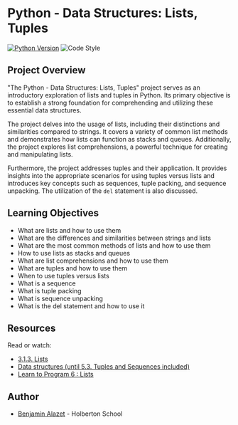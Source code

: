 # Python - Data Structures: Lists, Tuples

[![Python Version](https://img.shields.io/badge/python-3.10-blue.svg)](https://www.python.org/downloads/release/python-380/)
![Code Style](https://img.shields.io/badge/code%20style-PEP8-brightgreen.svg)

## Project Overview

"The Python - Data Structures: Lists, Tuples" project serves as an introductory exploration of lists and tuples in Python. Its primary objective is to establish a strong foundation for comprehending and utilizing these essential data structures.

The project delves into the usage of lists, including their distinctions and similarities compared to strings. It covers a variety of common list methods and demonstrates how lists can function as stacks and queues. Additionally, the project explores list comprehensions, a powerful technique for creating and manipulating lists.

Furthermore, the project addresses tuples and their application. It provides insights into the appropriate scenarios for using tuples versus lists and introduces key concepts such as sequences, tuple packing, and sequence unpacking. The utilization of the `del` statement is also discussed.

## Learning Objectives

- What are lists and how to use them
- What are the differences and similarities between strings and lists
- What are the most common methods of lists and how to use them
- How to use lists as stacks and queues
- What are list comprehensions and how to use them
- What are tuples and how to use them
- When to use tuples versus lists
- What is a sequence
- What is tuple packing
- What is sequence unpacking
- What is the del statement and how to use it

## Resources

Read or watch:

-  [3.1.3. Lists](https://docs.python.org/3/tutorial/introduction.html#lists)
- [Data structures (until 5.3. Tuples and Sequences included)](https://docs.python.org/3/tutorial/datastructures.html)
- [Learn to Program 6 : Lists](https://www.youtube.com/watch?v=1Lfv5tUGsn8)

## Author
* [Benjamin Alazet](https://github.com/Yliaze) - Holberton School
